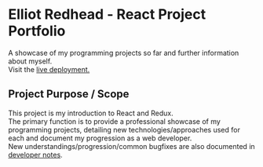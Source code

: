 # Elliot Redhead - React Project Portfolio

A showcase of my programming projects so far and further information about myself.  
Visit the [live deployment.](elliotredhead.com)

## Project Purpose / Scope

This project is my introduction to React and Redux.  
The primary function is to provide a professional showcase of my programming projects, detailing new technologies/approaches used for each and document my progression as a web developer.  
New understandings/progression/common bugfixes are also documented in [developer notes](./DevNotes.md).
